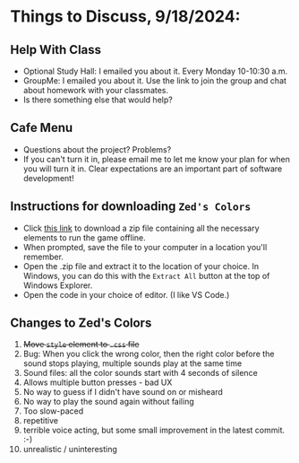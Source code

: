 # Things to Discuss, 9/18/2024:

## Help With Class
* Optional Study Hall: I emailed you about it. Every Monday 10-10:30 a.m.
* GroupMe: I emailed you about it. Use the link to join the group and chat about homework with your classmates.
* Is there something else that would help?

## Cafe Menu
* Questions about the project? Problems?
* If you can't turn it in, please email me to let me know your plan for when you will turn it in. Clear expectations are an important part of software development!

## Instructions for downloading `Zed's Colors`
* Click [this link](/zed_offline.zip) to download a zip file containing all the necessary elements to run the game offline.
* When prompted, save the file to your computer in a location you'll remember.
* Open the .zip file and extract it to the location of your choice. In Windows, you can do this with the `Extract All` button at the top of Windows Explorer.
* Open the code in your choice of editor. (I like VS Code.) 

## Changes to Zed's Colors
1. <s>Move `style` element to `.css` file</s>
1. Bug: When you click the wrong color, then the right color before the sound stops playing, multiple sounds play at the same time
1. Sound files: all the color sounds start with 4 seconds of silence
1. Allows multiple button presses - bad UX
1. No way to guess if I didn't have sound on or misheard
1. No way to play the sound again without failing
1. Too slow-paced
1. repetitive
1. terrible voice acting, but some small improvement in the latest commit. :-)
1. unrealistic / uninteresting
